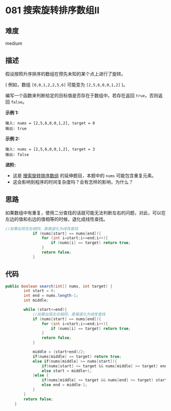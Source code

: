 # 081 搜索旋转排序数组II

## 难度

medium

## 描述

假设按照升序排序的数组在预先未知的某个点上进行了旋转。

( 例如，数组 `[0,0,1,2,2,5,6]` 可能变为 `[2,5,6,0,0,1,2]` )。

编写一个函数来判断给定的目标值是否存在于数组中。若存在返回 `true`，否则返回 `false`。

**示例 1:**

```
输入: nums = [2,5,6,0,0,1,2], target = 0
输出: true
```

**示例 2:**

```
输入: nums = [2,5,6,0,0,1,2], target = 3
输出: false
```

**进阶:**

- 这是 [搜索旋转排序数组](https://leetcode-cn.com/problems/search-in-rotated-sorted-array/description/) 的延伸题目，本题中的 `nums`  可能包含重复元素。
- 这会影响到程序的时间复杂度吗？会有怎样的影响，为什么？

## 思路

如果数组中有重复，使用二分查找的话就可能无法判断左右的问题，对此，可以在左边的值和右边的值相等的时候，退化成线性查找。

```java 
//如果出现左右相同，直接退化为线性查找
            if (nums[start] == nums[end]){
                for (int i=start;i<=end;i++){
                    if (nums[i] == target) return true;
                }
                return false;
            }
```



## 代码

```java 
public boolean search(int[] nums, int target) {
        int start = 0;
        int end = nums.length-1;
        int middle;

        while (start<=end){
            //如果出现左右相同，直接退化为线性查找
            if (nums[start] == nums[end]){
                for (int i=start;i<=end;i++){
                    if (nums[i] == target) return true;
                }
                return false;
            }

            middle = (start+end)/2;
            if(nums[middle] == target) return true;
            else if(nums[middle] >= nums[start]){
                if(nums[start] <= target && nums[middle] >= target) end = middle-1;
                else start = middle+1;
            }else {
                if(nums[middle] <= target && nums[end] >= target) start = middle+1;
                else end = middle-1;
            }
        }
        return false;
    }
```

